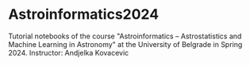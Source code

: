 # Astroinformatics2024
Tutorial notebooks of the course "Astroinformatics – Astrostatistics and Machine Learning in Astronomy" at the University of Belgrade in Spring 2024. Instructor: Andjelka Kovacevic
